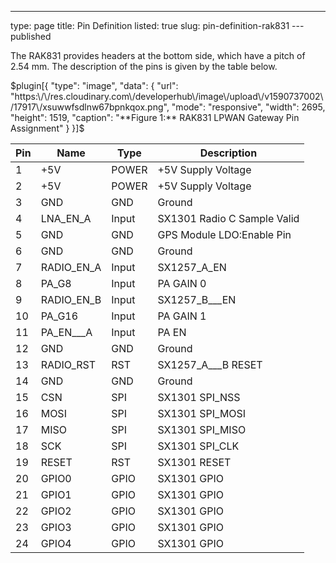 ---
type: page
title: Pin Definition
listed: true
slug: pin-definition-rak831
---published

The RAK831 provides headers at the bottom side, which have a pitch of 2.54 mm. The description of the pins is given by the table below. 

$plugin[{
    "type": "image",
    "data": {
        "url": "https:\/\/res.cloudinary.com\/developerhub\/image\/upload\/v1590737002\/17917\/xsuwwfsdlnw67bpnkqox.png",
        "mode": "responsive",
        "width": 2695,
        "height": 1519,
        "caption": "**Figure 1:** RAK831 LPWAN Gateway Pin Assignment"
    }
}]$

| **Pin** | **Name** | **Type** | **Description** | 
| ---- | ---- | ---- | ---- | 
| 1 | +5V | POWER | +5V Supply Voltage | 
| 2 | +5V | POWER | +5V Supply Voltage | 
| 3 | GND | GND | Ground | 
| 4 | LNA_EN_A | Input | SX1301 Radio C Sample Valid | 
| 5 | GND | GND | GPS Module LDO:Enable Pin | 
| 6 | GND | GND | Ground | 
| 7 | RADIO_EN_A | Input | SX1257_A_EN | 
| 8 | PA_G8 | Input | PA GAIN 0 | 
| 9 | RADIO_EN_B | Input | SX1257_B___EN | 
| 10 | PA_G16 | Input | PA GAIN 1 | 
| 11 | PA_EN___A | Input | PA EN | 
| 12 | GND | GND | Ground | 
| 13 | RADIO_RST | RST | SX1257_A___B RESET | 
| 14 | GND | GND | Ground | 
| 15 | CSN | SPI | SX1301 SPI_NSS | 
| 16 | MOSI | SPI | SX1301 SPI_MOSI | 
| 17 | MISO | SPI | SX1301 SPI_MISO | 
| 18 | SCK | SPI | SX1301 SPI_CLK | 
| 19 | RESET | RST | SX1301 RESET | 
| 20 | GPIO0 | GPIO | SX1301 GPIO | 
| 21 | GPIO1 | GPIO | SX1301 GPIO | 
| 22 | GPIO2 | GPIO | SX1301 GPIO | 
| 23 | GPIO3 | GPIO | SX1301 GPIO | 
| 24 | GPIO4 | GPIO | SX1301 GPIO | 


